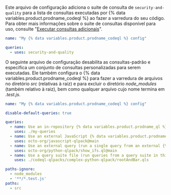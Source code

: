 Este arquivo de configuração adiciona o suite de consulta de `security-and-quality` para a lista de consultas executadas por {% data variables.product.prodname_codeql %} ao fazer a varredura do seu código. Para obter mais informações sobre o suite de consultas disponível para uso, consulte "[Executar consultas adicionais](#running-additional-queries)".

``` yaml
name: "My {% data variables.product.prodname_codeql %} config"

queries:
  - uses: security-and-quality
```

O seguinte arquivo de configuração desabilita as consultas-padrão e especifica um conjunto de consultas personalizadas para serem executadas. Ele também configura o {% data variables.product.prodname_codeql %} para fazer a varredura de arquivos no diretório  _src_ (relativas à raiz) e para excluir o diretório _node_modules_ (também relativo à raiz), bem como qualquer arquivo cujo nome termina em _.test.js_.

``` yaml
name: "My {% data variables.product.prodname_codeql %} config"

disable-default-queries: true

queries:
  - name: Use an in-repository {% data variables.product.prodname_ql %} pack (run queries in the my-queries directory)
    uses: ./my-queries
  - name: Use an external JavaScript {% data variables.product.prodname_ql %} pack (run queries from an external repo)
    uses: octo-org/javascript-qlpack@main
  - name: Use an external query (run a single query from an external {% data variables.product.prodname_ql %} pack)
    uses: octo-org/python-qlpack/show_ifs.ql@main
  - name: Use a query suite file (run queries from a query suite in this repo)
    uses: ./codeql-qlpacks/complex-python-qlpack/rootAndBar.qls

paths-ignore: 
  - node_modules
  - '**/*.test.js'
paths:
  - src 
```
